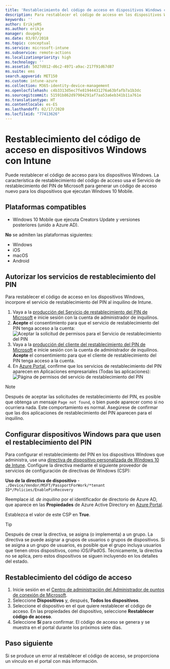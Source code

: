 ```yaml
---
title: 'Restablecimiento del código de acceso en dispositivos Windows con Microsoft Intune: Azure | Microsoft Docs'
description: Para restablecer el código de acceso en los dispositivos Windows, instale el Servicio de restablecimiento del PIN de Microsoft y el Cliente de restablecimiento del PIN de Microsoft, cree una directiva de dispositivo mediante el identificador de directorio de Azure Active Directory y, después, restablezca el código de acceso en Azure Portal con Microsoft Intune.
keywords: ''
author: ErikjeMS
ms.author: erikje
manager: dougeby
ms.date: 03/07/2018
ms.topic: conceptual
ms.service: microsoft-intune
ms.subservice: remote-actions
ms.localizationpriority: high
ms.technology: ''
ms.assetid: 5027d012-d6c2-4971-a9ac-217f91d67d87
ms.suite: ems
search.appverid: MET150
ms.custom: intune-azure
ms.collection: M365-identity-device-management
ms.openlocfilehash: c4b3313d5ec7fe81944431276a63bfafb7a1b3dc
ms.sourcegitcommit: 51591b862d97904291af7aa53a6eb341b11a761e
ms.translationtype: HT
ms.contentlocale: es-ES
ms.lasthandoff: 02/17/2020
ms.locfileid: "77413626"
---
```

# <a name="reset-the-passcode-on-windows-devices-using-intune"></a>Restablecimiento del código de acceso en dispositivos Windows con Intune

Puede restablecer el código de acceso para los dispositivos Windows. La característica de restablecimiento del código de acceso usa el Servicio de restablecimiento del PIN de Microsoft para generar un código de acceso nuevo para los dispositivos que ejecutan Windows 10 Mobile. 

## <a name="supported-platforms"></a>Plataformas compatibles

- Windows 10 Mobile que ejecuta Creators Update y versiones posteriores (unido a Azure AD).

**No** se admiten las plataformas siguientes:
- Windows
- iOS
- macOS
- Android

## <a name="authorize-the-pin-reset-services"></a>Autorizar los servicios de restablecimiento del PIN

Para restablecer el código de acceso en los dispositivos Windows, incorpore el servicio de restablecimiento del PIN al inquilino de Intune.

1. Vaya a la [producción del Servicio de restablecimiento del PIN de Microsoft](https://login.windows.net/common/oauth2/authorize?response_type=code&client_id=b8456c59-1230-44c7-a4a2-99b085333e84&resource=https%3A%2F%2Fgraph.windows.net&redirect_uri=https%3A%2F%2Fcred.microsoft.com&state=e9191523-6c2f-4f1d-a4f9-c36f26f89df0&prompt=admin_consent) e inicie sesión con la cuenta de administrador de inquilinos.
2. **Acepte** el consentimiento para que el servicio de restablecimiento del PIN tenga acceso a la cuenta: ![Aceptar la solicitud de permisos para el Servicio de restablecimiento del PIN](./media/device-windows-pin-reset/pin-reset-service-home-screen.png)
3. Vaya a la [producción del cliente del restablecimiento del PIN de Microsoft](https://login.windows.net/common/oauth2/authorize?response_type=code&client_id=9115dd05-fad5-4f9c-acc7-305d08b1b04e&resource=https%3A%2F%2Fcred.microsoft.com%2F&redirect_uri=ms-appx-web%3A%2F%2FMicrosoft.AAD.BrokerPlugin%2F9115dd05-fad5-4f9c-acc7-305d08b1b04e&state=6765f8c5-f4a7-4029-b667-46a6776ad611&prompt=admin_consent) e inicie sesión con la cuenta de administrador de inquilinos. **Acepte** el consentimiento para que el cliente de restablecimiento del PIN tenga acceso a la cuenta.
4. En [Azure Portal](https://portal.azure.com), confirme que los servicios de restablecimiento del PIN aparecen en Aplicaciones empresariales (Todas las aplicaciones): ![Página de permisos del servicio de restablecimiento del PIN](./media/device-windows-pin-reset/pin-reset-service-application.png)

> [!NOTE]
> Después de aceptar las solicitudes de restablecimiento del PIN, es posible que obtenga un mensaje `Page not found`, o bien puede aparecer como si no ocurriera nada. Este comportamiento es normal. Asegúrese de confirmar que las dos aplicaciones de restablecimiento del PIN aparecen para el inquilino.

## <a name="configure-windows-devices-to-use-pin-reset"></a>Configurar dispositivos Windows para que usen el restablecimiento del PIN

Para configurar el restablecimiento del PIN en los dispositivos Windows que administra, use una [directiva de dispositivo personalizada de Windows 10 de Intune](../configuration/custom-settings-windows-10.md). Configure la directiva mediante el siguiente proveedor de servicios de configuración de directivas de Windows (CSP):

**Uso de la directiva de dispositivo** - `./Device/Vendor/MSFT/PassportForWork/*tenant ID*/Policies/EnablePinRecovery`

Reemplace *id. de inquilino* por el identificador de directorio de Azure AD, que aparece en las **Propiedades** de Azure Active Directory en [Azure Portal](https://portal.azure.com).

Establezca el valor de este CSP en **True**.

> [!TIP]
> Después de crear la directiva, se asigna (o implementa) a un grupo. La directiva se puede asignar a grupos de usuarios o grupos de dispositivos. Si se asigna a un grupo de usuarios, es posible que el grupo incluya usuarios que tienen otros dispositivos, como iOS/iPadOS. Técnicamente, la directiva no se aplica, pero estos dispositivos se siguen incluyendo en los detalles del estado.

## <a name="reset-the-passcode"></a>Restablecimiento del código de acceso

1. Inicie sesión en el [Centro de administración del Administrador de puntos de conexión de Microsoft](https://go.microsoft.com/fwlink/?linkid=2109431). 
2. Seleccione **Dispositivos** y, después, **Todos los dispositivos**.
3. Seleccione el dispositivo en el que quiere restablecer el código de acceso. En las propiedades del dispositivo, seleccione **Restablecer código de acceso**.
4. Seleccione **Sí** para confirmar. El código de acceso se genera y se muestra en el portal durante los próximos siete días.

## <a name="next-step"></a>Paso siguiente

Si se produce un error al restablecer el código de acceso, se proporciona un vínculo en el portal con más información.
